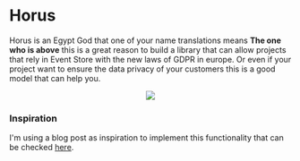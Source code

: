 # Horus

Horus is an Egypt God that one of your name translations means **The one who is above** this is a great reason to build
a library that can allow projects that rely in Event Store with the new laws of GDPR in europe. Or even if your project 
want to ensure the data privacy of your customers this is a good model that can help you.

<p align="center">
  <img src="https://d30y9cdsu7xlg0.cloudfront.net/png/27083-200.png">
</p>

### Inspiration

I'm using a blog post as inspiration to implement this functionality that can be checked 
[here](http://danlebrero.com/2018/04/11/kafka-gdpr-event-sourcing/). 


